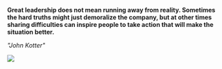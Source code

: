 **Great leadership does not mean running away from reality. Sometimes the hard truths might just demoralize the company, but at other times sharing difficulties can inspire people to take action that will make the situation better.**

*"John Kotter"*

![](https://api.nosense.lol/ghvc/?username=cdfrm)